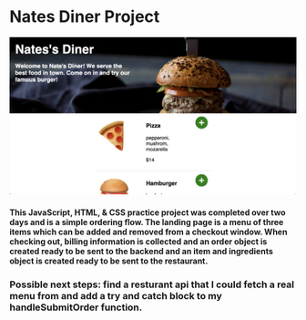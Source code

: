 # Nates Diner Project
![screenshot](/assets/landing.png)

#### This JavaScript, HTML, & CSS practice project was completed over two days and is a simple ordering flow. The landing page is a menu of three items which can be added and removed from a checkout window. When checking out, billing information is collected and an order object is created ready to be sent to the backend and an item and ingredients object is created ready to be sent to the restaurant. 

### Possible next steps: find a resturant api that I could fetch a real menu from and add a try and catch block to my handleSubmitOrder function.  
 
